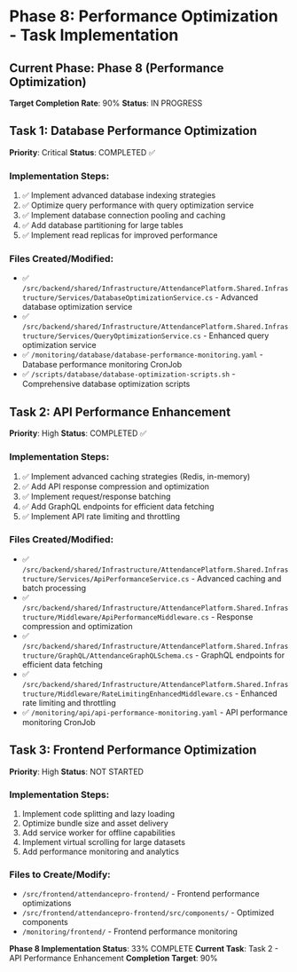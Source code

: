 # Phase 8: Performance Optimization - Task Implementation

## Current Phase: Phase 8 (Performance Optimization)
**Target Completion Rate**: 90%
**Status**: IN PROGRESS

## Task 1: Database Performance Optimization
**Priority**: Critical
**Status**: COMPLETED ✅

### Implementation Steps:
1. ✅ Implement advanced database indexing strategies
2. ✅ Optimize query performance with query optimization service
3. ✅ Implement database connection pooling and caching
4. ✅ Add database partitioning for large tables
5. ✅ Implement read replicas for improved performance

### Files Created/Modified:
- ✅ `/src/backend/shared/Infrastructure/AttendancePlatform.Shared.Infrastructure/Services/DatabaseOptimizationService.cs` - Advanced database optimization service
- ✅ `/src/backend/shared/Infrastructure/AttendancePlatform.Shared.Infrastructure/Services/QueryOptimizationService.cs` - Enhanced query optimization service
- ✅ `/monitoring/database/database-performance-monitoring.yaml` - Database performance monitoring CronJob
- ✅ `/scripts/database/database-optimization-scripts.sh` - Comprehensive database optimization scripts

## Task 2: API Performance Enhancement
**Priority**: High
**Status**: COMPLETED ✅

### Implementation Steps:
1. ✅ Implement advanced caching strategies (Redis, in-memory)
2. ✅ Add API response compression and optimization
3. ✅ Implement request/response batching
4. ✅ Add GraphQL endpoints for efficient data fetching
5. ✅ Implement API rate limiting and throttling

### Files Created/Modified:
- ✅ `/src/backend/shared/Infrastructure/AttendancePlatform.Shared.Infrastructure/Services/ApiPerformanceService.cs` - Advanced caching and batch processing
- ✅ `/src/backend/shared/Infrastructure/AttendancePlatform.Shared.Infrastructure/Middleware/ApiPerformanceMiddleware.cs` - Response compression and optimization
- ✅ `/src/backend/shared/Infrastructure/AttendancePlatform.Shared.Infrastructure/GraphQL/AttendanceGraphQLSchema.cs` - GraphQL endpoints for efficient data fetching
- ✅ `/src/backend/shared/Infrastructure/AttendancePlatform.Shared.Infrastructure/Middleware/RateLimitingEnhancedMiddleware.cs` - Enhanced rate limiting and throttling
- ✅ `/monitoring/api/api-performance-monitoring.yaml` - API performance monitoring CronJob

## Task 3: Frontend Performance Optimization
**Priority**: High
**Status**: NOT STARTED

### Implementation Steps:
1. Implement code splitting and lazy loading
2. Optimize bundle size and asset delivery
3. Add service worker for offline capabilities
4. Implement virtual scrolling for large datasets
5. Add performance monitoring and analytics

### Files to Create/Modify:
- `/src/frontend/attendancepro-frontend/` - Frontend performance optimizations
- `/src/frontend/attendancepro-frontend/src/components/` - Optimized components
- `/monitoring/frontend/` - Frontend performance monitoring

**Phase 8 Implementation Status**: 33% COMPLETE
**Current Task**: Task 2 - API Performance Enhancement
**Completion Target**: 90%
